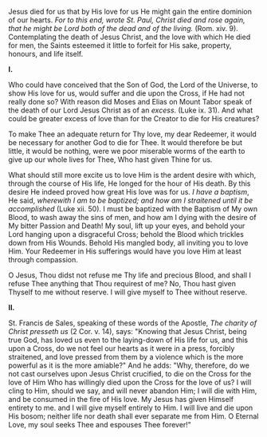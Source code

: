 
Jesus died for us that by His love for us He might gain the entire dominion of our hearts. *For to this end, wrote St. Paul, Christ died and rose again, that he might be Lord both of the dead and of the living.* (Rom. xiv. 9). Contemplating the death of Jesus Christ, and the love with which He died for men, the Saints esteemed it little to forfeit for His sake, property, honours, and life itself.

**I\.**

Who could have conceived that the Son of God, the Lord of the Universe, to show His love for us, would suffer and die upon the Cross, if He had not really done so? With reason did Moses and Elias on Mount Tabor speak of the death of our Lord Jesus Christ as of an *excess*. (Luke ix. 31). And what could be greater excess of love than for the Creator to die for His creatures?

To make Thee an adequate return for Thy love, my dear Redeemer, it would be necessary for another God to die for Thee. It would therefore be but little, it would be nothing, were we poor miserable worms of the earth to give up our whole lives for Thee, Who hast given Thine for us.

What should still more excite us to love Him is the ardent desire with which, through the course of His life, He longed for the hour of His death. By this desire He indeed proved how great His love was for us. *I have a baptism*, He said, *wherewith I am to be baptized; and how am I straitened until it be accomplished* (Luke xii. 50). I must be baptized with the Baptism of My own Blood, to wash away the sins of men, and how am I dying with the desire of My bitter Passion and Death! My soul, lift up your eyes, and behold your Lord hanging upon a disgraceful Cross; behold the Blood which trickles down from His Wounds. Behold His mangled body, all inviting you to love Him. Your Redeemer in His sufferings would have you love Him at least through compassion.

O Jesus, Thou didst not refuse me Thy life and precious Blood, and shall I refuse Thee anything that Thou requirest of me? No, Thou hast given Thyself to me without reserve. I will give myself to Thee without reserve.

**II\.**

St. Francis de Sales, speaking of these words of the Apostle, *The charity of Christ presseth us* (2 Cor. v. 14), says: \"Knowing that Jesus Christ, being true God, has loved us even to the laying-down of His life for us, and this upon a Cross, do we not feel our hearts as it were in a press, forcibly straitened, and love pressed from them by a violence which is the more powerful as it is the more amiable?\" And he adds: \"Why, therefore, do we not cast ourselves upon Jesus Christ crucified, to die on the Cross for the love of Him Who has willingly died upon the Cross for the love of us? I will cling to Him, should we say, and will never abandon Him; I will die with Him, and be consumed in the fire of His love. My Jesus has given Himself entirety to me. and I will give myself entirely to Him. I will live and die upon His bosom; neither life nor death shall ever separate me from Him. O Eternal Love, my soul seeks Thee and espouses Thee forever!\"

